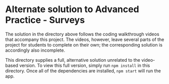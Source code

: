 # Alternate solution to Advanced Practice - Surveys

The solution in the directory above follows the coding walkthrough videos that
accompany this project. The videos, however, leave several parts of the project
for students to complete on their own; the corresponding solution is accordingly
also incomplete. 

This directory supplies a full, alternative solution unrelated to the
video-based version. To view this full version, simply run `npm install` in this
directory. Once all of the dependencies are installed, `npm start` will run the
app.